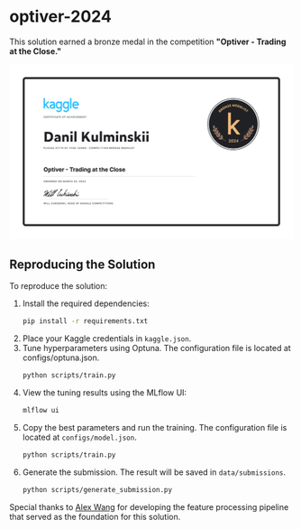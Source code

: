 # optiver-2024

This solution earned a bronze medal in the competition **"Optiver - Trading at the Close."**

![Certificate](imgs/Danil_Kulminskii_Optiver_Trading_at_the_Close.png)

## Reproducing the Solution

To reproduce the solution:
1. Install the required dependencies:
    ```sh
    pip install -r requirements.txt
    ```
1. Place your Kaggle credentials in `kaggle.json`.
2. Tune hyperparameters using Optuna. The configuration file is located at configs/optuna.json.
    ```sh
    python scripts/train.py
    ```
1. View the tuning results using the MLflow UI:
    ```sh
    mlflow ui
    ```
1. Copy the best parameters and run the training. The configuration file is located at `configs/model.json`.
    ```sh
    python scripts/train.py
    ```
1. Generate the submission. The result will be saved in `data/submissions`.
    ```sh
    python scripts/generate_submission.py
    ```

Special thanks to [Alex Wang](https://www.kaggle.com/peizhengwang) for developing the feature processing pipeline that served as the foundation for this solution.
